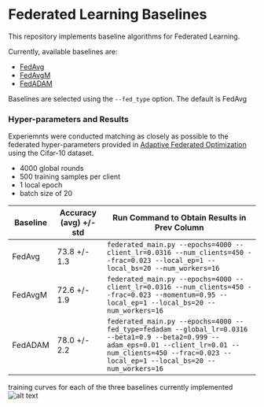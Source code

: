 # Federated Learning Baselines

This repository implements baseline algorithms for Federated Learning. 

Currently, available baselines are:
* [FedAvg](https://arxiv.org/pdf/1602.05629.pdf) 
* [FedAvgM](https://arxiv.org/pdf/1909.06335.pdf)
* [FedADAM](https://arxiv.org/pdf/2003.00295.pdf)

Baselines are selected using the `--fed_type` option. The default is FedAvg

### Hyper-parameters and Results

Experiemnts were conducted matching as closely as possible to the federated hyper-parameters provided in
[Adaptive Federated Optimization](https://arxiv.org/pdf/2003.00295.pdf) using the Cifar-10 dataset.
* 4000 global rounds
* 500 training samples per client
* 1 local epoch
* batch size of 20

|Baseline  |Accuracy (avg) +/- std  |Run Command to Obtain Results in Prev Column |
|----------|------------------------|---------------------------------------------|
| FedAvg   |73.8 +/- 1.3            |`federated_main.py --epochs=4000 --client_lr=0.0316 --num_clients=450 --frac=0.023 --local_ep=1 --local_bs=20 --num_workers=16`                                           |
| FedAvgM  |72.6 +/- 1.9            |`federated_main.py --epochs=4000 --client_lr=0.0316 --num_clients=450 --frac=0.023 --momentum=0.95 --local_ep=1 --local_bs=20 --num_workers=16`                                             |
| FedADAM  |78.0 +/- 2.2            | `federated_main.py --epochs=4000 --fed_type=fedadam --global_lr=0.0316 --beta1=0.9 --beta2=0.999 --adam_eps=0.01 --client_lr=0.01 --num_clients=450 --frac=0.023 --local_ep=1 --local_bs=20 --num_workers=16`                                            |

training curves for each of the three baselines currently implemented
![alt text](https://github.com/GwenLegate/FederatedLearningBaseline/blob/main/figs/curves.png?raw=true)


